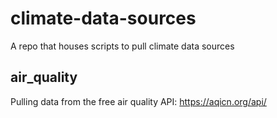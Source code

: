 # climate-data-sources
A repo that houses scripts to pull climate data sources

## air_quality
Pulling data from the free air quality API: https://aqicn.org/api/
